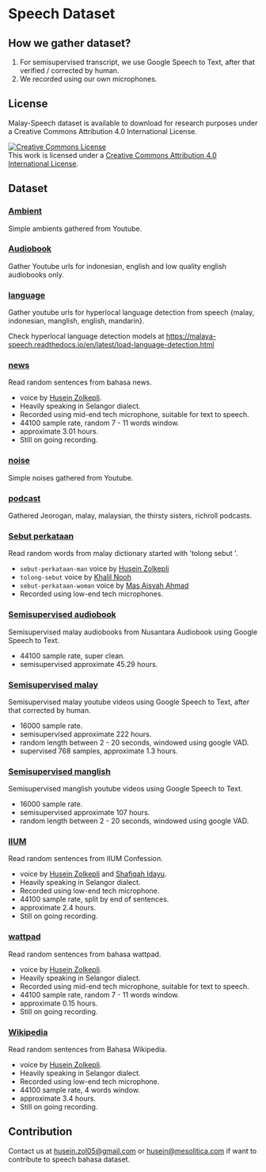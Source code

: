 # Speech Dataset

## How we gather dataset?

1. For semisupervised transcript, we use Google Speech to Text, after that verified / corrected by human.
2. We recorded using our own microphones.

## License

Malay-Speech dataset is available to download for research purposes under a Creative Commons Attribution 4.0 International License.

<a rel="license" href="http://creativecommons.org/licenses/by/4.0/"><img alt="Creative Commons License" style="border-width:0" src="https://i.creativecommons.org/l/by/4.0/88x31.png" /></a><br />This work is licensed under a <a rel="license" href="http://creativecommons.org/licenses/by/4.0/">Creative Commons Attribution 4.0 International License</a>.

## Dataset

### [Ambient](https://github.com/huseinzol05/malaya-speech/tree/master/data/ambient)

Simple ambients gathered from Youtube.

### [Audiobook](https://github.com/huseinzol05/malaya-speech/tree/master/data/audiobook)

Gather Youtube urls for indonesian, english and low quality english audiobooks only.

### [language](https://github.com/huseinzol05/malaya-speech/tree/master/data/language)

Gather youtube urls for hyperlocal language detection from speech {malay, indonesian, manglish, english, mandarin}.

Check hyperlocal language detection models at https://malaya-speech.readthedocs.io/en/latest/load-language-detection.html

### [news](https://github.com/huseinzol05/malaya-speech/tree/master/data/news)

Read random sentences from bahasa news.

- voice by [Husein Zolkepli](https://www.linkedin.com/in/husein-zolkepli/).
- Heavily speaking in Selangor dialect.
- Recorded using mid-end tech microphone, suitable for text to speech.
- 44100 sample rate, random 7 - 11 words window.
- approximate 3.01 hours.
- Still on going recording.

### [noise](https://github.com/huseinzol05/malaya-speech/tree/master/data/noise)

Simple noises gathered from Youtube.

### [podcast](https://github.com/huseinzol05/malaya-speech/tree/master/data/podcast)

Gathered Jeorogan, malay, malaysian, the thirsty sisters, richroll podcasts.

### [Sebut perkataan](https://github.com/huseinzol05/malaya-speech/tree/master/data/sebut-perkataan)

Read random words from malay dictionary started with 'tolong sebut <word>'.

- `sebut-perkataan-man` voice by [Husein Zolkepli](https://www.linkedin.com/in/husein-zolkepli/)
- `tolong-sebut` voice by [Khalil Nooh](https://www.linkedin.com/in/khalilnooh/)
- `sebut-perkataan-woman` voice by [Mas Aisyah Ahmad](https://www.linkedin.com/in/mas-aisyah-ahmad-b46508a9/)
- Recorded using low-end tech microphones.

### [Semisupervised audiobook](https://github.com/huseinzol05/malaya-speech/tree/master/data/semisupervised-audiobook)

Semisupervised malay audiobooks from Nusantara Audiobook using Google Speech to Text.

- 44100 sample rate, super clean.
- semisupervised approximate 45.29 hours.

### [Semisupervised malay](https://github.com/huseinzol05/malaya-speech/tree/master/data/semisupervised-malay)

Semisupervised malay youtube videos using Google Speech to Text, after that corrected by human.

- 16000 sample rate.
- semisupervised approximate 222 hours.
- random length between 2 - 20 seconds, windowed using google VAD.
- supervised 768 samples, approximate 1.3 hours.

### [Semisupervised manglish](https://github.com/huseinzol05/malaya-speech/tree/master/data/semisupervised-manglish)

Semisupervised manglish youtube videos using Google Speech to Text.

- 16000 sample rate.
- semisupervised approximate 107 hours.
- random length between 2 - 20 seconds, windowed using google VAD.

### [IIUM](https://github.com/huseinzol05/malaya-speech/tree/master/data/iium)

Read random sentences from IIUM Confession.

- voice by [Husein Zolkepli](https://www.linkedin.com/in/husein-zolkepli/) and [Shafiqah Idayu](https://www.facebook.com/shafiqah.ayu).
- Heavily speaking in Selangor dialect.
- Recorded using low-end tech microphone.
- 44100 sample rate, split by end of sentences.
- approximate 2.4 hours.
- Still on going recording.

### [wattpad](https://github.com/huseinzol05/malaya-speech/tree/master/data/wattpad)

Read random sentences from bahasa wattpad.

- voice by [Husein Zolkepli](https://www.linkedin.com/in/husein-zolkepli/).
- Heavily speaking in Selangor dialect.
- Recorded using mid-end tech microphone, suitable for text to speech.
- 44100 sample rate, random 7 - 11 words window.
- approximate 0.15 hours.
- Still on going recording.

### [Wikipedia](https://github.com/huseinzol05/malaya-speech/tree/master/data/wikipedia)

Read random sentences from Bahasa Wikipedia.

- voice by [Husein Zolkepli](https://www.linkedin.com/in/husein-zolkepli/).
- Heavily speaking in Selangor dialect.
- Recorded using low-end tech microphone.
- 44100 sample rate, 4 words window.
- approximate 3.4 hours.
- Still on going recording.

## Contribution

Contact us at husein.zol05@gmail.com or husein@mesolitica.com if want to contribute to speech bahasa dataset.